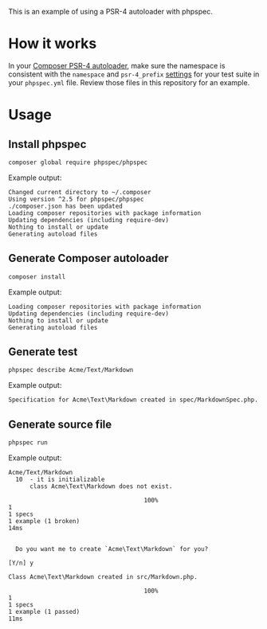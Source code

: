 This is an example of using a PSR-4 autoloader with phpspec.

# How it works

In your [Composer PSR-4 autoloader](https://getcomposer.org/doc/04-schema.md#psr-4), make sure the namespace is consistent with the `namespace` and `psr-4_prefix` [settings](http://www.phpspec.net/en/latest/cookbook/configuration.html#psr-4) for your test suite in your `phpspec.yml` file. Review those files in this repository for an example.

# Usage

## Install phpspec

```bash
composer global require phpspec/phpspec
```

Example output:

```
Changed current directory to ~/.composer
Using version ^2.5 for phpspec/phpspec
./composer.json has been updated
Loading composer repositories with package information
Updating dependencies (including require-dev)
Nothing to install or update
Generating autoload files
```

## Generate Composer autoloader

```bash
composer install
```

Example output:

```
Loading composer repositories with package information
Updating dependencies (including require-dev)
Nothing to install or update
Generating autoload files
```

## Generate test

```bash
phpspec describe Acme/Text/Markdown
```

Example output:

```
Specification for Acme\Text\Markdown created in spec/MarkdownSpec.php.
```

## Generate source file

```bash
phpspec run
```

Example output:

```
Acme/Text/Markdown
  10  - it is initializable
      class Acme\Text\Markdown does not exist.

                                      100%                                       1
1 specs
1 example (1 broken)
14ms


  Do you want me to create `Acme\Text\Markdown` for you?
                                                                         [Y/n] y

Class Acme\Text\Markdown created in src/Markdown.php.

                                      100%                                       1
1 specs
1 example (1 passed)
11ms
```
